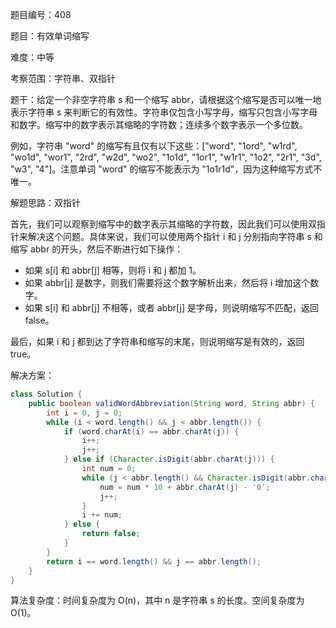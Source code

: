 题目编号：408

题目：有效单词缩写

难度：中等

考察范围：字符串、双指针

题干：给定一个非空字符串 s 和一个缩写 abbr，请根据这个缩写是否可以唯一地表示字符串 s 来判断它的有效性。字符串仅包含小写字母，缩写只包含小写字母和数字。缩写中的数字表示其缩略的字符数；连续多个数字表示一个多位数。

例如，字符串 "word" 的缩写有且仅有以下这些：["word", "1ord", "w1rd", "wo1d", "wor1", "2rd", "w2d", "wo2", "1o1d", "1or1", "w1r1", "1o2", "2r1", "3d", "w3", "4"]。注意单词 "word" 的缩写不能表示为 "1o1r1d"，因为这种缩写方式不唯一。

解题思路：双指针

首先，我们可以观察到缩写中的数字表示其缩略的字符数，因此我们可以使用双指针来解决这个问题。具体来说，我们可以使用两个指针 i 和 j 分别指向字符串 s 和缩写 abbr 的开头，然后不断进行如下操作：

- 如果 s[i] 和 abbr[j] 相等，则将 i 和 j 都加 1。
- 如果 abbr[j] 是数字，则我们需要将这个数字解析出来，然后将 i 增加这个数字。
- 如果 s[i] 和 abbr[j] 不相等，或者 abbr[j] 是字母，则说明缩写不匹配，返回 false。

最后，如果 i 和 j 都到达了字符串和缩写的末尾，则说明缩写是有效的，返回 true。

解决方案：

```java
class Solution {
    public boolean validWordAbbreviation(String word, String abbr) {
        int i = 0, j = 0;
        while (i < word.length() && j < abbr.length()) {
            if (word.charAt(i) == abbr.charAt(j)) {
                i++;
                j++;
            } else if (Character.isDigit(abbr.charAt(j))) {
                int num = 0;
                while (j < abbr.length() && Character.isDigit(abbr.charAt(j))) {
                    num = num * 10 + abbr.charAt(j) - '0';
                    j++;
                }
                i += num;
            } else {
                return false;
            }
        }
        return i == word.length() && j == abbr.length();
    }
}
```

算法复杂度：时间复杂度为 O(n)，其中 n 是字符串 s 的长度。空间复杂度为 O(1)。